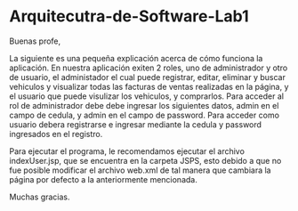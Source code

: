 # Arquitecutra-de-Software-Lab1

Buenas profe,

La siguiente es una pequeña explicación acerca de cómo funciona la aplicación. En nuestra aplicación exiten 2 roles, uno de
administrador y otro de usuario, el administador el cual puede registrar, editar, eliminar y buscar vehiculos y visualizar todas las facturas de ventas 
realizadas en la página, y el usuario que puede visulizar los vehiculos, y comprarlos. Para acceder al rol de administrador debe 
debe ingresar los siguientes datos, admin en el campo de cedula, y admin en el campo de password. Para acceder como usuario
debera registrarse e ingresar mediante la cedula y password ingresados en el registro. 

Para ejecutar el programa, le recomendamos ejecutar el archivo indexUser.jsp, que se encuentra en la carpeta JSPS, esto debido a que no fue posible modificar el archivo web.xml de tal manera que cambiara la página por defecto a la anteriormente mencionada.

Muchas gracias.
